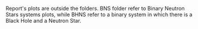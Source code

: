 Report's plots are outside the folders.
BNS folder refer to Binary Neutron Stars systems plots, while BHNS refer to a binary system in which there is a Black Hole and a Neutron Star.
